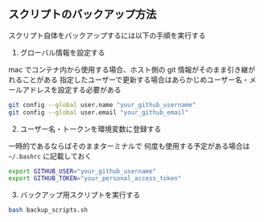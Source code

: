 ## スクリプトのバックアップ方法

スクリプト自体をバックアップするには以下の手順を実行する

1. グローバル情報を設定する

mac でコンテナ内から使用する場合、ホスト側の git 情報がそのまま引き継がれることがある
指定したユーザーで更新する場合はあらかじめユーザー名・メールアドレスを設定する必要がある

```bash
git config --global user.name "your_github_username"
git config --global user.email "your_github_email"
```

2. ユーザー名・トークンを環境変数に登録する

一時的であるならばそのままターミナルで
何度も使用する予定がある場合は `~/.bashrc` に記載しておく
　　
```bash
export GITHUB_USER="your_github_username"
export GITHUB_TOKEN="your_personal_access_token"
```

3. バックアップ用スクリプトを実行する
```bash
bash backup_scripts.sh
```
